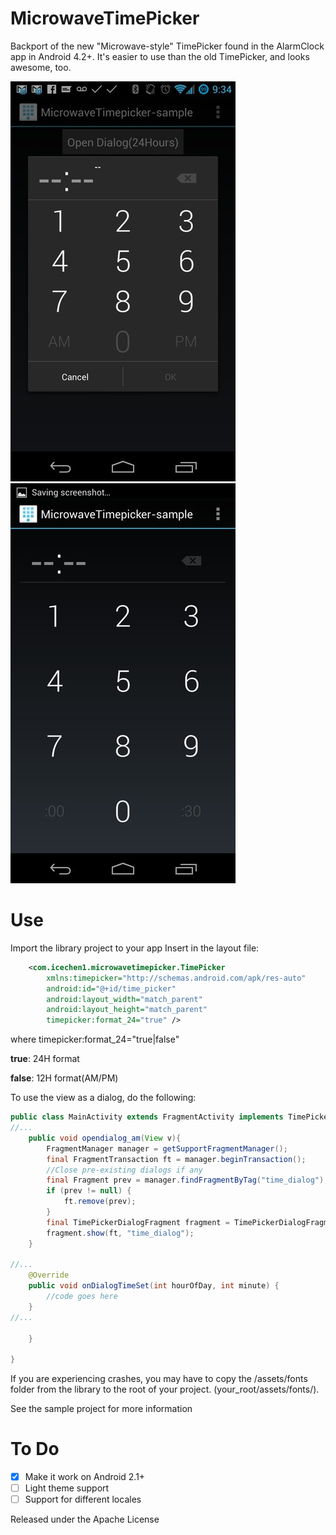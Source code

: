 MicrowaveTimePicker
===================

Backport of the new "Microwave-style" TimePicker found in the AlarmClock app in Android 4.2+.
It's easier to use than the old TimePicker, and looks awesome, too.

![TimePickerDialogFragment](/ss1.png "TimePickerDialogFragment")![TimePicker](/ss2.png "TimePicker")

Use
====
Import the library project to your app
Insert in the layout file:
```xml
    <com.icechen1.microwavetimepicker.TimePicker 
        xmlns:timepicker="http://schemas.android.com/apk/res-auto"
        android:id="@+id/time_picker"
        android:layout_width="match_parent"
        android:layout_height="match_parent"
        timepicker:format_24="true" />
```

where
timepicker:format_24="true|false"

<b>true</b>: 24H format

<b>false</b>: 12H format(AM/PM)

To use the view as a dialog, do the following:

```java
public class MainActivity extends FragmentActivity implements TimePickerDialogFragment.TimePickerDialogHandler {
//...
    public void opendialog_am(View v){
		FragmentManager manager = getSupportFragmentManager();
        final FragmentTransaction ft = manager.beginTransaction();
        //Close pre-existing dialogs if any
        final Fragment prev = manager.findFragmentByTag("time_dialog");
        if (prev != null) {
            ft.remove(prev);
        }
        final TimePickerDialogFragment fragment = TimePickerDialogFragment.newInstance();
        fragment.show(ft, "time_dialog");
	}

//...
    @Override
	public void onDialogTimeSet(int hourOfDay, int minute) {
    	//code goes here
    }
//...
		
	}

}
```
If you are experiencing crashes, you may have to copy the /assets/fonts folder from the library to the root of your project.
(your_root/assets/fonts/).



See the sample project for more information

To Do
=====
- [x] Make it work on Android 2.1+
- [ ] Light theme support
- [ ] Support for different locales

Released under the Apache License
